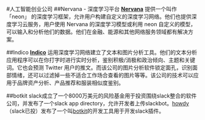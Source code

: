 
#人工智能创业公司
##Nervana - 深度学习平台
**[Nervana](http://www.nervanasys.com)** 提供一个叫作 「neon」 的深度学习框架，允许用户构建自定义的深度学习网络。他们也提供深度学习云服务，用户使用 Nervana 的深度学习模型或利用 neon 自定义的模型，可以输入和分析他们的数据。他们在金融、能源和其他网络服务领域都有解决方案。

##Indico 
**[Indico](https://indico.io)** 运用深度学习网络建立了文本和图片分析工具。他们的文本分析应用程序可以在你打字时进行实时分析，鉴别积极/消极和政治倾向、主题和关键词。它也会预测 Twitter 用户的推文。而该公司的图片分析软件锁定面孔，识别面部情绪，还可以过滤掉一些不适合工作场合查看的图片等等。该公司的技术可以应用于品牌资产分析、产品推荐和服装相似度鉴别。

##botkit
slack成立了一个8000万美元的风险基金用于投资围绕slack整合的软件公司，并发布了一个slack app directory，允许开发者上传slackbot。[howdy]()（slack已投）发布了一个叫[botkit]()的开发工具用于开发slack插件。

